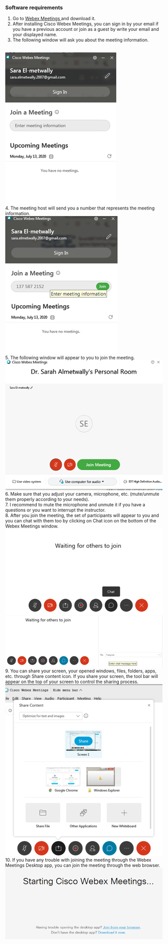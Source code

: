 ### Software requirements
1. Go to <a href="https://www.webex.com/downloads.html"> Webex Meetings </a> and download it.
2. After installing Cisco Webex Meetings, you can sign in by your email if you have a previous account or join as a guest by write your email and your displayed name.
3. The following window will ask you about the meeting information.
<br>
<img src="OnlineScreens/1.png" class="centerImage"> 
<br>
4. The meeting host will send you a number that represents the meeting information. 
<br>
<img src="OnlineScreens/2.png" class="centerImage">  
<br>
5. The following window will appear to you to join the meeting. 
<br>
<img src="OnlineScreens/3.png" class="centerImage" width="500" hight="500">  
<br>
6. Make sure that you adjust your camera, microphone, etc. (mute/unmute them properly according to your needs).
<br>
7. I recommend to mute the microphone and unmute it if you have a questions or you want to interrupt the instructor. 
<br>
8. After you join the meeting, the set of participants will appear to you and you can chat with them too by clicking on Chat icon on the bottom of the Webex Meetings window.
<br>
<img src="OnlineScreens/33.png" class="centerImage" width="500" hight="500">  
<br>
<img src="OnlineScreens/44.png" class="centerImage" width="500" hight="500">  
9. You can share your screen, your opened windows, files, folders, apps, etc. through Share content icon. If you share your screen, the tool bar will appear on the top of your screen to control the sharing process. 
<br>
<img src="OnlineScreens/55.png" class="centerImage" width="500" hight="500"> 
10. If you have any trouble with joining the meeting through the Webex Meetings Desktop app, you can join the meeting through the web browser.
<br>
<img src="OnlineScreens/66.png" class="centerImage" width="500" hight="500"> 


 
